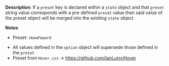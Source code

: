 __Description__: If a `preset` key is declared within a `state` object and that `preset` string value corresponds with a pre-defined `preset` value then said value of the preset object will be merged into the existing `state` object

__Notes__

+ Preset: `skewFoward`
- All values defined in the `option` object will supersede those defined in the `preset`
- Preset from `Hover.css` -> https://github.com/IanLunn/Hover